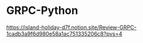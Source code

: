 # GRPC-Python

https://island-holiday-d7f.notion.site/Review-GRPC-1cadb3a9f6d980e58a1ac751335206c8?pvs=4

